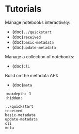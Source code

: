 # Tutorials

Manage notebooks interactively:

- {doc}`../quickstart`
- {doc}`received`
- {doc}`basic-metadata`
- {doc}`update-metadata`

Manage a collection of notebooks:

- {doc}`cli`

Build on the metadata API:

- {doc}`meta`

```{toctree}
:maxdepth: 1
:hidden:

../quickstart
received
basic-metadata
update-metadata
cli
meta
```
